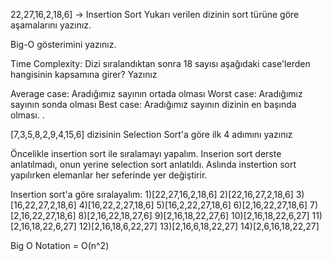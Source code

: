 22,27,16,2,18,6] -> Insertion Sort Yukarı verilen dizinin sort türüne göre aşamalarını yazınız.

Big-O gösterimini yazınız.

Time Complexity: Dizi sıralandıktan sonra 18 sayısı aşağıdaki case'lerden hangisinin kapsamına girer? Yazınız

Average case: Aradığımız sayının ortada olması Worst case: Aradığımız sayının sonda olması Best case: Aradığımız sayının dizinin en başında olması. .

[7,3,5,8,2,9,4,15,6] dizisinin Selection Sort'a göre ilk 4 adımını yazınız

Öncelikle insertion sort ile sıralamayı yapalım. Inserion sort derste anlatılmadı, onun yerine selection sort anlatıldı. Aslında instertion sort yapılırken elemanlar her seferinde yer değiştirir.

Insertion sort'a göre sıralayalım: 1)[22,27,16,2,18,6] 2)[22,16,27,2,18,6] 3)[16,22,27,2,18,6] 4)[16,22,2,27,18,6] 5)[16,2,22,27,18,6] 6)[2,16,22,27,18,6] 7)[2,16,22,27,18,6] 8)[2,16,22,18,27,6] 9)[2,16,18,22,27,6] 10)[2,16,18,22,6,27] 11)[2,16,18,22,6,27] 12)[2,16,18,6,22,27] 13)[2,16,6,18,22,27] 14)[2,6,16,18,22,27]

Big O Notation = O(n^2)